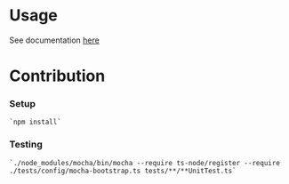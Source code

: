 # Usage
See documentation [here](https://typical-linguist.gitbook.io/collections-extension/)

# Contribution

### Setup 

    `npm install`

### Testing 
    `./node_modules/mocha/bin/mocha --require ts-node/register --require ./tests/config/mocha-bootstrap.ts tests/**/**UnitTest.ts`